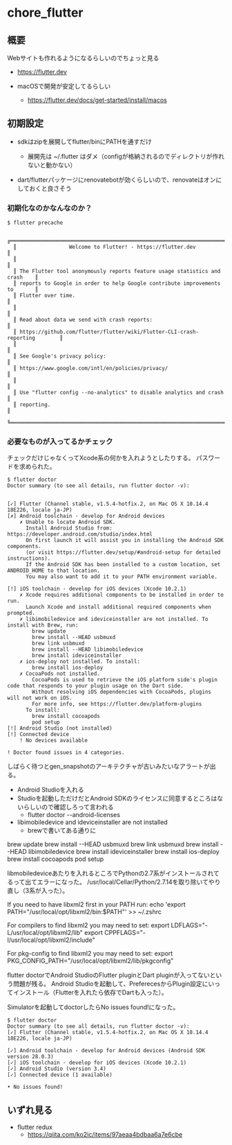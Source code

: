 # chore_flutter

## 概要

Webサイトも作れるようになるらしいのでちょっと見る

- https://flutter.dev

- macOSで開発が安定してるらしい
  - https://flutter.dev/docs/get-started/install/macos

## 初期設定

- sdkはzipを展開してflutter/binにPATHを通すだけ
  - 展開先は ~/.flutter はダメ（configが格納されるのでディレクトリが作れないと動かない）

- dart/flutterパッケージにrenovatebotが効くらしいので、renovateはオンにしておくと良さそう

### 初期化なのかなんなのか？

```
$ flutter precache

  ╔════════════════════════════════════════════════════════════════════════════╗
  ║                 Welcome to Flutter! - https://flutter.dev                  ║
  ║                                                                            ║
  ║ The Flutter tool anonymously reports feature usage statistics and crash    ║
  ║ reports to Google in order to help Google contribute improvements to       ║
  ║ Flutter over time.                                                         ║
  ║                                                                            ║
  ║ Read about data we send with crash reports:                                ║
  ║ https://github.com/flutter/flutter/wiki/Flutter-CLI-crash-reporting        ║
  ║                                                                            ║
  ║ See Google's privacy policy:                                               ║
  ║ https://www.google.com/intl/en/policies/privacy/                           ║
  ║                                                                            ║
  ║ Use "flutter config --no-analytics" to disable analytics and crash         ║
  ║ reporting.                                                                 ║
  ╚════════════════════════════════════════════════════════════════════════════╝

```

### 必要なものが入ってるかチェック

チェックだけじゃなくってXcode系の何かを入れようとしたりする。
パスワードを求められた。

```
$ flutter doctor
Doctor summary (to see all details, run flutter doctor -v):


[✓] Flutter (Channel stable, v1.5.4-hotfix.2, on Mac OS X 10.14.4 18E226, locale ja-JP)
[✗] Android toolchain - develop for Android devices
    ✗ Unable to locate Android SDK.
      Install Android Studio from: https://developer.android.com/studio/index.html
      On first launch it will assist you in installing the Android SDK components.
      (or visit https://flutter.dev/setup/#android-setup for detailed instructions).
      If the Android SDK has been installed to a custom location, set ANDROID_HOME to that location.
      You may also want to add it to your PATH environment variable.

[!] iOS toolchain - develop for iOS devices (Xcode 10.2.1)
    ✗ Xcode requires additional components to be installed in order to run.
      Launch Xcode and install additional required components when prompted.
    ✗ libimobiledevice and ideviceinstaller are not installed. To install with Brew, run:
        brew update
        brew install --HEAD usbmuxd
        brew link usbmuxd
        brew install --HEAD libimobiledevice
        brew install ideviceinstaller
    ✗ ios-deploy not installed. To install:
        brew install ios-deploy
    ✗ CocoaPods not installed.
        CocoaPods is used to retrieve the iOS platform side's plugin code that responds to your plugin usage on the Dart side.
        Without resolving iOS dependencies with CocoaPods, plugins will not work on iOS.
        For more info, see https://flutter.dev/platform-plugins
      To install:
        brew install cocoapods
        pod setup
[!] Android Studio (not installed)
[!] Connected device
    ! No devices available

! Doctor found issues in 4 categories.
```

しばらく待つとgen_snapshotのアーキテクチャが古いみたいなアラートが出る。

- Android Studioを入れる
- Studioを起動しただけだとAndroid SDKのライセンスに同意するところはないらしいので確認しろって言われる
  - flutter doctor --android-licenses
- libimobiledevice and ideviceinstaller are not installed
  - brewで書いてある通りに

brew update
brew install --HEAD usbmuxd
brew link usbmuxd
brew install --HEAD libimobiledevice
brew install ideviceinstaller
brew install ios-deploy
brew install cocoapods
pod setup

libmobiledeviceあたりを入れるところでPythonの2.7系がインストールされてるって出てエラーになった。
/usr/local/Cellar/Python/2.7.14を取り除いてやり直し（3系が入った）。

If you need to have libxml2 first in your PATH run:
  echo 'export PATH="/usr/local/opt/libxml2/bin:$PATH"' >> ~/.zshrc

For compilers to find libxml2 you may need to set:
  export LDFLAGS="-L/usr/local/opt/libxml2/lib"
  export CPPFLAGS="-I/usr/local/opt/libxml2/include"

For pkg-config to find libxml2 you may need to set:
  export PKG_CONFIG_PATH="/usr/local/opt/libxml2/lib/pkgconfig"

flutter doctorでAndroid StudioのFlutter pluginとDart pluginが入ってないという問題が残る。
Android Studioを起動して、PreferecesからPlugin設定にいってインストール（Flutterを入れたら依存でDartも入った）。

Simulatorを起動してdoctorしたらNo issues found!になった。

```
$ flutter doctor
Doctor summary (to see all details, run flutter doctor -v):
[✓] Flutter (Channel stable, v1.5.4-hotfix.2, on Mac OS X 10.14.4 18E226, locale ja-JP)

[✓] Android toolchain - develop for Android devices (Android SDK version 28.0.3)
[✓] iOS toolchain - develop for iOS devices (Xcode 10.2.1)
[✓] Android Studio (version 3.4)
[✓] Connected device (1 available)

• No issues found!
```

## いずれ見る

- flutter redux
  - https://qiita.com/ko2ic/items/97aeaa4bdbaa6a7e6cbe
